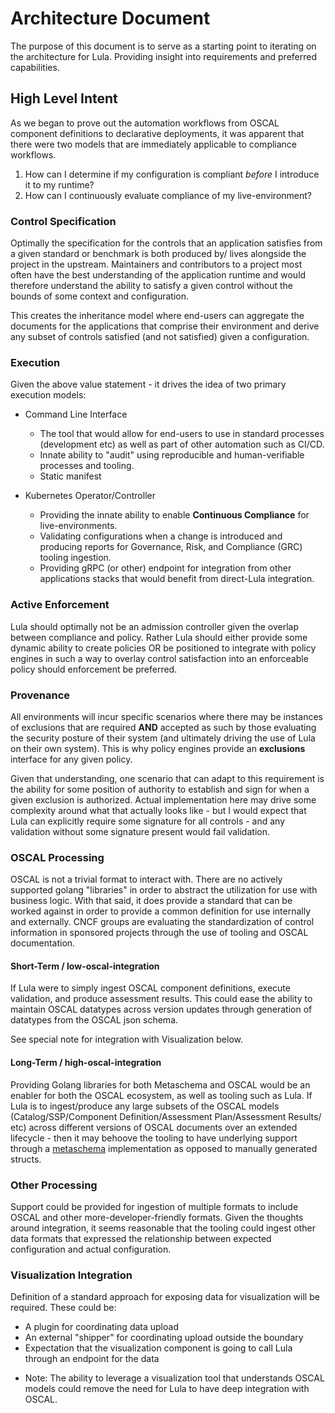 # Architecture Document

The purpose of this document is to serve as a starting point to iterating on the architecture for Lula. Providing insight into requirements and preferred capabilities. 

## High Level Intent
As we began to prove out the automation workflows from OSCAL component definitions to declarative deployments, it was apparent that there were two models that are immediately applicable to compliance workflows. 

1. How can I determine if my configuration is compliant _before_ I introduce it to my runtime?
2. How can I continuously evaluate compliance of my live-environment?

### Control Specification

Optimally the specification for the controls that an application satisfies from a given standard or benchmark is both produced by/ lives alongside the project in the upstream. Maintainers and contributors to a project most often have the best understanding of the application runtime and would therefore understand the ability to satisfy a given control without the bounds of some context and configuration.

This creates the inheritance model where end-users can aggregate the documents for the applications that comprise their environment and derive any subset of controls satisfied (and not satisfied) given a configuration. 

### Execution

Given the above value statement - it drives the idea of two primary execution models:
- Command Line Interface
    - The tool that would allow for end-users to use in standard processes (development etc) as well as part of other automation such as CI/CD.
    - Innate ability to "audit" using reproducible and human-verifiable processes and tooling.
    - Static manifest 

- Kubernetes Operator/Controller
    - Providing the innate ability to enable **Continuous Compliance** for live-environments.
    - Validating configurations when a change is introduced and producing reports for Governance, Risk, and Compliance (GRC) tooling ingestion.
    - Providing gRPC (or other) endpoint for integration from other applications stacks that would benefit from direct-Lula integration.

### Active Enforcement

Lula should optimally not be an admission controller given the overlap between compliance and policy. Rather Lula should either provide some dynamic ability to create policies OR be positioned to integrate with policy engines in such a way to overlay control satisfaction into an enforceable policy should enforcement be preferred.

### Provenance

All environments will incur specific scenarios where there may be instances of exclusions that are required **AND** accepted as such by those evaluating the security posture of their system (and ultimately driving the use of Lula on their own system). This is why policy engines provide an **exclusions** interface for any given policy.

Given that understanding, one scenario that can adapt to this requirement is the ability for some position of authority to establish and sign for when a given exclusion is authorized. Actual implementation here may drive some complexity around what that actually looks like - but I would expect that Lula can explicitly require some signature for all controls - and any validation without some signature present would fail validation.

### OSCAL Processing

OSCAL is not a trivial format to interact with. There are no actively supported golang "libraries" in order to abstract the utilization for use with business logic. With that said, it does provide a standard that can be worked against in order to provide a common definition for use internally and externally. CNCF groups are evaluating the standardization of control information in sponsored projects through the use of tooling and OSCAL documentation. 

#### Short-Term / low-oscal-integration

If Lula were to simply ingest OSCAL component definitions, execute validation, and produce assessment results. This could ease the ability to maintain OSCAL datatypes across version updates through generation of datatypes from the OSCAL json schema.

See special note for integration with Visualization below.

#### Long-Term / high-oscal-integration

Providing Golang libraries for both Metaschema and OSCAL would be an enabler for both the OSCAL ecosystem, as well as tooling such as Lula. If Lula is to ingest/produce any large subsets of the OSCAL models (Catalog/SSP/Component Definition/Assessment Plan/Assessment Results/ etc) across different versions of OSCAL documents over an extended lifecycle - then it may behoove the tooling to have underlying support through a [metaschema](https://pages.nist.gov/metaschema/specification/) implementation as opposed to manually generated structs.

### Other Processing

Support could be provided for ingestion of multiple formats to include OSCAL and other more-developer-friendly formats. Given the thoughts around integration, it seems reasonable that the tooling could ingest other data formats that expressed the relationship between expected configuration and actual configuration. 

### Visualization Integration

Definition of a standard approach for exposing data for visualization will be required. These could be:
- A plugin for coordinating data upload
- An external "shipper" for coordinating upload outside the boundary
- Expectation that the visualization component is going to call Lula through an endpoint for the data

* Note: The ability to leverage a visualization tool that understands OSCAL models could remove the need for Lula to have deep integration with OSCAL. 